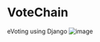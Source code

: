 # VoteChain
eVoting using Django
![image](https://user-images.githubusercontent.com/44211571/181843453-cd508ee7-babe-472b-b9e7-078ebaad6f8b.png)
